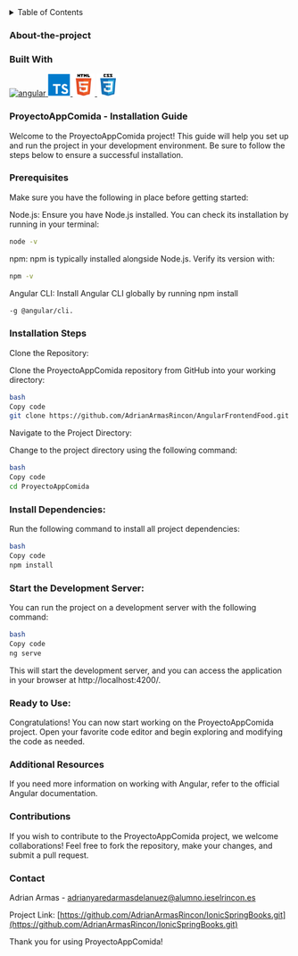 <!-- TABLE OF CONTENTS -->
<details>
  <summary>Table of Contents</summary>
  <ol>
    <li><a href="#About-the-project">About the project</a>
      <ul>
        <li><a href="#Prerequisites">Prerequisites</a></li>
      </ul>
    </li>
    <li><a href="#Installation-Steps">Installation Steps</a>
      <ul>
        <li><a href="#Install-Dependencies">Install Dependencies</a></li>
        <li><a href="#Start-the-Development-Server">Start the Development Server</a></li>
      </ul>
    </li>
    <li><a href="#Ready-to-Use">Ready to Use</a></li>
    <li><a href="#Additional-Resources">Additional Resources</a></li>
    <li><a href="#Contributions">Contributions</a></li>
    <li><a href="#Contact">Contact</a></li>
  </ol>
</details>


### About-the-project
<!-- ABOUT THE PROJECT -->
### Built With
<p>
  <a href="https://angular.io" target="_blank" rel="noreferrer"> 
    <img src="https://angular.io/assets/images/logos/angular/angular.svg" alt="angular" width="40" height="40"/>
  </a>
  <a href="https://www.typescriptlang.org/" target="_blank" rel="noreferrer"> 
    <img src="https://raw.githubusercontent.com/devicons/devicon/master/icons/typescript/typescript-original.svg" alt="typescript" width="40" 
  height="40"/> 
  </a>
  <a href="https://www.w3.org/html/" target="_blank" rel="noreferrer"> 
    <img src="https://raw.githubusercontent.com/devicons/devicon/master/icons/html5/html5-original-wordmark.svg" alt="html5" width="40" height="40"/>      
  </a>
  <a href="https://www.w3schools.com/css/" target="_blank" rel="noreferrer"> 
    <img src="https://raw.githubusercontent.com/devicons/devicon/master/icons/css3/css3-original-wordmark.svg" alt="css3" width="40" height="40"/>   
  </a>
</p>

### ProyectoAppComida - Installation Guide
Welcome to the ProyectoAppComida project! This guide will help you set up and run the project in your development environment. Be sure to follow the steps below to ensure a successful installation.

### Prerequisites
Make sure you have the following in place before getting started:

Node.js: Ensure you have Node.js installed. You can check its installation by running in your terminal:
```sh
node -v
 ```

npm: npm is typically installed alongside Node.js. Verify its version with: 
```sh
npm -v
 ```
Angular CLI: Install Angular CLI globally by running npm install 
 ```sh
-g @angular/cli.
 ```
### Installation Steps
Clone the Repository:

Clone the ProyectoAppComida repository from GitHub into your working directory:
```sh
bash
Copy code
git clone https://github.com/AdrianArmasRincon/AngularFrontendFood.git
```

Navigate to the Project Directory:

Change to the project directory using the following command:
 ```sh
bash
Copy code
cd ProyectoAppComida
 ```

### Install Dependencies:

Run the following command to install all project dependencies:
 ```sh
bash
Copy code
npm install
```
### Start the Development Server:

You can run the project on a development server with the following command:
 ```sh
bash
Copy code
ng serve
```
This will start the development server, and you can access the application in your browser at http://localhost:4200/.

### Ready to Use:

Congratulations! You can now start working on the ProyectoAppComida project. Open your favorite code editor and begin exploring and modifying the code as needed.

### Additional Resources
If you need more information on working with Angular, refer to the official Angular documentation.

### Contributions
If you wish to contribute to the ProyectoAppComida project, we welcome collaborations! Feel free to fork the repository, make your changes, and submit a pull request.

### Contact
Adrian Armas -  adrianyaredarmasdelanuez@alumno.ieselrincon.es

Project Link: [https://github.com/AdrianArmasRincon/IonicSpringBooks.git](https://github.com/AdrianArmasRincon/IonicSpringBooks.git)

Thank you for using ProyectoAppComida!
